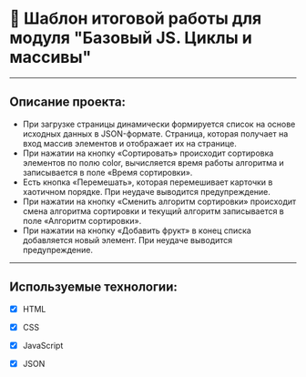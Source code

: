 # 🚀 Шаблон итоговой работы для модуля "Базовый JS. Циклы и массивы"

---

## Описание проекта:
- При загрузке страницы динамически формируется список на основе исходных данных в JSON-формате. Страница, которая получает на вход массив элементов и отображает их на странице.
- При нажатии на кнопку «Сортировать» происходит сортировка элементов по полю color, вычисляется время работы алгоритма и записывается в поле «Время сортировки».
- Есть кнопка «Перемешать», которая перемешивает карточки в хаотичном порядке. При неудаче выводится предупреждение.
- При нажатии на кнопку «Сменить алгоритм сортировки» происходит смена алгоритма сортировки и текущий алгоритм записывается в поле «Алгоритм сортировки».
- При нажатии на кнопку «Добавить фрукт» в конец списка добавляется новый элемент. При неудаче выводится предупреждение.

---

## Используемые технологии:
- [x] HTML

- [x] CSS

- [x] JavaScript

- [x] JSON


